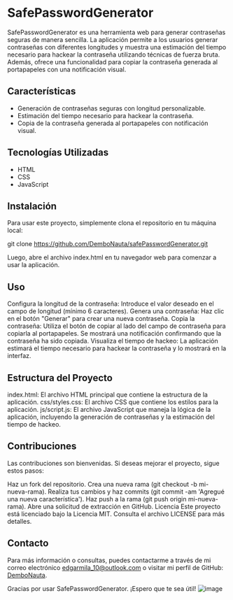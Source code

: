 ﻿# SafePasswordGenerator

SafePasswordGenerator es una herramienta web para generar contraseñas seguras de manera sencilla. La aplicación permite a los usuarios generar contraseñas con diferentes longitudes y muestra una estimación del tiempo necesario para hackear la contraseña utilizando técnicas de fuerza bruta. Además, ofrece una funcionalidad para copiar la contraseña generada al portapapeles con una notificación visual.

## Características

- Generación de contraseñas seguras con longitud personalizable.
- Estimación del tiempo necesario para hackear la contraseña.
- Copia de la contraseña generada al portapapeles con notificación visual.

## Tecnologías Utilizadas

- HTML
- CSS
- JavaScript

## Instalación

Para usar este proyecto, simplemente clona el repositorio en tu máquina local:

git clone https://github.com/DemboNauta/safePasswordGenerator.git

Luego, abre el archivo index.html en tu navegador web para comenzar a usar la aplicación.

## Uso
Configura la longitud de la contraseña: Introduce el valor deseado en el campo de longitud (mínimo 6 caracteres).
Genera una contraseña: Haz clic en el botón "Generar" para crear una nueva contraseña.
Copia la contraseña: Utiliza el botón de copiar al lado del campo de contraseña para copiarla al portapapeles. Se mostrará una notificación confirmando que la contraseña ha sido copiada.
Visualiza el tiempo de hackeo: La aplicación estimará el tiempo necesario para hackear la contraseña y lo mostrará en la interfaz.

## Estructura del Proyecto
index.html: El archivo HTML principal que contiene la estructura de la aplicación.
css/styles.css: El archivo CSS que contiene los estilos para la aplicación.
js/script.js: El archivo JavaScript que maneja la lógica de la aplicación, incluyendo la generación de contraseñas y la estimación del tiempo de hackeo.

## Contribuciones
Las contribuciones son bienvenidas. Si deseas mejorar el proyecto, sigue estos pasos:

Haz un fork del repositorio.
Crea una nueva rama (git checkout -b mi-nueva-rama).
Realiza tus cambios y haz commits (git commit -am 'Agregué una nueva característica').
Haz push a la rama (git push origin mi-nueva-rama).
Abre una solicitud de extracción en GitHub.
Licencia
Este proyecto está licenciado bajo la Licencia MIT. Consulta el archivo LICENSE para más detalles.

## Contacto
Para más información o consultas, puedes contactarme a través de mi correo electrónico edgarmila_10@outlook.com o visitar mi perfil de GitHub: [DemboNauta](https://github.com/DemboNauta).

Gracias por usar SafePasswordGenerator. ¡Espero que te sea útil!
![image](https://github.com/user-attachments/assets/d3e3e98b-fd15-4966-b932-d5ac3d680f42)

